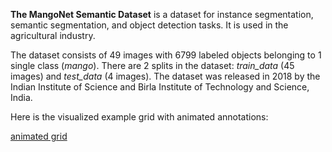 **The MangoNet Semantic Dataset** is a dataset for instance segmentation, semantic segmentation, and object detection tasks. It is used in the agricultural industry. 

The dataset consists of 49 images with 6799 labeled objects belonging to 1 single class (*mango*). There are 2 splits in the dataset: *train_data* (45 images) and *test_data* (4 images). The dataset was released in 2018 by the Indian Institute of Science and Birla Institute of Technology and Science, India.

Here is the visualized example grid with animated annotations:

[animated grid](https://github.com/dataset-ninja/mangonet-semantic-dataset/raw/main/visualizations/horizontal_grid.webm)
